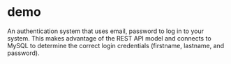 # demo

An authentication system that uses email, password to log in to your system. This makes advantage of the REST API model and connects to MySQL to determine the correct login credentials (firstname, lastname, and password).
 
